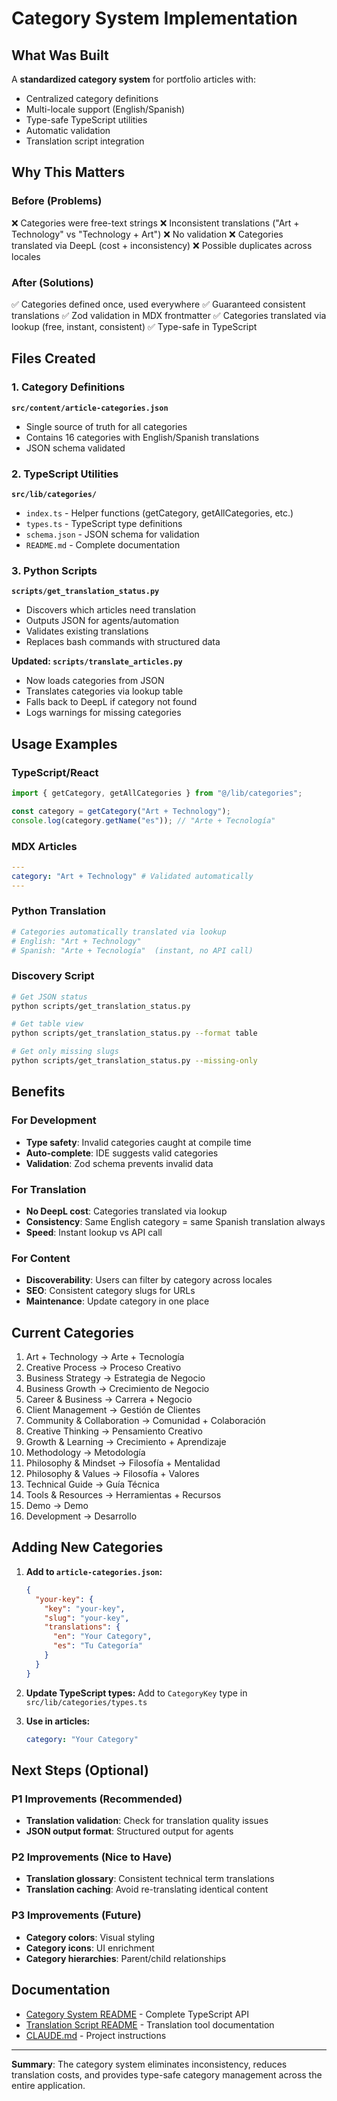 # Category System Implementation

## What Was Built

A **standardized category system** for portfolio articles with:

- Centralized category definitions
- Multi-locale support (English/Spanish)
- Type-safe TypeScript utilities
- Automatic validation
- Translation script integration

## Why This Matters

### Before (Problems)

❌ Categories were free-text strings
❌ Inconsistent translations ("Art + Technology" vs "Technology + Art")
❌ No validation
❌ Categories translated via DeepL (cost + inconsistency)
❌ Possible duplicates across locales

### After (Solutions)

✅ Categories defined once, used everywhere
✅ Guaranteed consistent translations
✅ Zod validation in MDX frontmatter
✅ Categories translated via lookup (free, instant, consistent)
✅ Type-safe in TypeScript

## Files Created

### 1. Category Definitions

**`src/content/article-categories.json`**

- Single source of truth for all categories
- Contains 16 categories with English/Spanish translations
- JSON schema validated

### 2. TypeScript Utilities

**`src/lib/categories/`**

- `index.ts` - Helper functions (getCategory, getAllCategories, etc.)
- `types.ts` - TypeScript type definitions
- `schema.json` - JSON schema for validation
- `README.md` - Complete documentation

### 3. Python Scripts

**`scripts/get_translation_status.py`**

- Discovers which articles need translation
- Outputs JSON for agents/automation
- Validates existing translations
- Replaces bash commands with structured data

**Updated: `scripts/translate_articles.py`**

- Now loads categories from JSON
- Translates categories via lookup table
- Falls back to DeepL if category not found
- Logs warnings for missing categories

## Usage Examples

### TypeScript/React

```typescript
import { getCategory, getAllCategories } from "@/lib/categories";

const category = getCategory("Art + Technology");
console.log(category.getName("es")); // "Arte + Tecnología"
```

### MDX Articles

```yaml
---
category: "Art + Technology" # Validated automatically
---
```

### Python Translation

```python
# Categories automatically translated via lookup
# English: "Art + Technology"
# Spanish: "Arte + Tecnología"  (instant, no API call)
```

### Discovery Script

```bash
# Get JSON status
python scripts/get_translation_status.py

# Get table view
python scripts/get_translation_status.py --format table

# Get only missing slugs
python scripts/get_translation_status.py --missing-only
```

## Benefits

### For Development

- **Type safety**: Invalid categories caught at compile time
- **Auto-complete**: IDE suggests valid categories
- **Validation**: Zod schema prevents invalid data

### For Translation

- **No DeepL cost**: Categories translated via lookup
- **Consistency**: Same English category = same Spanish translation always
- **Speed**: Instant lookup vs API call

### For Content

- **Discoverability**: Users can filter by category across locales
- **SEO**: Consistent category slugs for URLs
- **Maintenance**: Update category in one place

## Current Categories

1. Art + Technology → Arte + Tecnología
2. Creative Process → Proceso Creativo
3. Business Strategy → Estrategia de Negocio
4. Business Growth → Crecimiento de Negocio
5. Career & Business → Carrera + Negocio
6. Client Management → Gestión de Clientes
7. Community & Collaboration → Comunidad + Colaboración
8. Creative Thinking → Pensamiento Creativo
9. Growth & Learning → Crecimiento + Aprendizaje
10. Methodology → Metodología
11. Philosophy & Mindset → Filosofía + Mentalidad
12. Philosophy & Values → Filosofía + Valores
13. Technical Guide → Guía Técnica
14. Tools & Resources → Herramientas + Recursos
15. Demo → Demo
16. Development → Desarrollo

## Adding New Categories

1. **Add to `article-categories.json`:**

   ```json
   {
     "your-key": {
       "key": "your-key",
       "slug": "your-key",
       "translations": {
         "en": "Your Category",
         "es": "Tu Categoría"
       }
     }
   }
   ```

2. **Update TypeScript types:**
   Add to `CategoryKey` type in `src/lib/categories/types.ts`

3. **Use in articles:**

   ```yaml
   category: "Your Category"
   ```

## Next Steps (Optional)

### P1 Improvements (Recommended)

- **Translation validation**: Check for translation quality issues
- **JSON output format**: Structured output for agents

### P2 Improvements (Nice to Have)

- **Translation glossary**: Consistent technical term translations
- **Translation caching**: Avoid re-translating identical content

### P3 Improvements (Future)

- **Category colors**: Visual styling
- **Category icons**: UI enrichment
- **Category hierarchies**: Parent/child relationships

## Documentation

- [Category System README](../src/lib/categories/README.md) - Complete TypeScript API
- [Translation Script README](./README.md) - Translation tool documentation
- [CLAUDE.md](../CLAUDE.md) - Project instructions

---

**Summary**: The category system eliminates inconsistency, reduces translation costs, and provides type-safe category management across the entire application.
